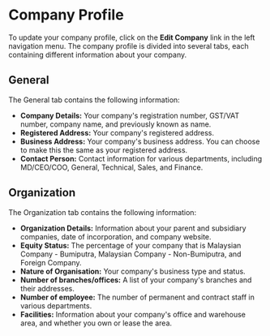 # Company Profile

To update your company profile, click on the **Edit Company** link in the left navigation menu. The company profile is divided into several tabs, each containing different information about your company.

## General

The General tab contains the following information:

*   **Company Details:** Your company's registration number, GST/VAT number, company name, and previously known as name.
*   **Registered Address:** Your company's registered address.
*   **Business Address:** Your company's business address. You can choose to make this the same as your registered address.
*   **Contact Person:** Contact information for various departments, including MD/CEO/COO, General, Technical, Sales, and Finance.

## Organization

The Organization tab contains the following information:

*   **Organization Details:** Information about your parent and subsidiary companies, date of incorporation, and company website.
*   **Equity Status:** The percentage of your company that is Malaysian Company - Bumiputra, Malaysian Company - Non-Bumiputra, and Foreign Company.
*   **Nature of Organisation:** Your company's business type and status.
*   **Number of branches/offices:** A list of your company's branches and their addresses.
*   **Number of employee:** The number of permanent and contract staff in various departments.
*   **Facilities:** Information about your company's office and warehouse area, and whether you own or lease the area.
